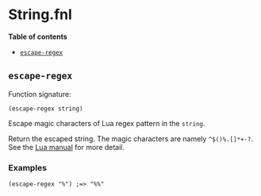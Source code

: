# String.fnl

**Table of contents**

- [`escape-regex`](#escape-regex)

## `escape-regex`
Function signature:

```
(escape-regex string)
```

Escape magic characters of Lua regex pattern in the `string`.

Return the escaped string.
The magic characters are namely `^$()%.[]*+-?`.
See the [Lua manual][1] for more detail.

[1]: https://www.lua.org/manual/5.4/manual.html#6.4.1

### Examples

```fennel
(escape-regex "%") ;=> "%%"
```


<!-- Generated with Fenneldoc 1.0.1-dev-7960056
     https://gitlab.com/andreyorst/fenneldoc -->
